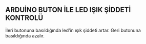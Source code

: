 ## ARDUİNO BUTON İLE LED IŞIK ŞİDDETİ KONTROLÜ

İleri butonuna basıldığında led’in ışık şiddeti artar. Geri butonuna basıldığında azalır.
